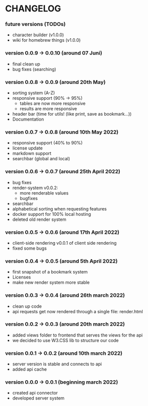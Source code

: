 # CHANGELOG
### future versions (TODOs)   
- character builder (v1.0.0)
- wiki for homebrew things (v1.0.0)

### version 0.0.9 -> 0.0.10 (around 07 Juni)
- final clean up
- bug fixes (searching)

### version 0.0.8 -> 0.0.9 (around 20th May)
- sorting system (A-Z)
- responsive support (90% -> 95%)
  - tables are now more responsive
  - results are more responsive
- header bar (time for utils! (like print, save as bookmark...))
- Documentation

### version 0.0.7 -> 0.0.8 (around 10th May 2022)
- responsive support (40% to 90%)
- license update
- markdown support
- searchbar (global and local)

### version 0.0.6 -> 0.0.7 (around 25th April 2022)
- bug fixes
- render-system v0.0.2:
    - more renderable values
    - bugfixes
- searchbar
- alphabetical sorting when requesting features
- docker support for 100% local hosting
- deleted old render system

### version 0.0.5 -> 0.0.6 (around 17th April 2022)
- client-side rendering v0.0.1 of client side rendering
- fixed some bugs

### version 0.0.4 -> 0.0.5 (around 5th April 2022)
- first snapshot of a bookmark system
- Licenses
- make new render system more stable

### version 0.0.3 -> 0.0.4 (around 26th march 2022)
- clean up code
- api requests get now rendered through a single file: render.html

### version 0.0.2 -> 0.0.3 (around 20th march 2022)
- added views folder to frontend that serves the views for the api
- we decided to use W3.CSS lib to structure our code

### version 0.0.1 -> 0.0.2 (around 10th march 2022)
- server version is stable and connects to api
- added api cache

### version 0.0.0 -> 0.0.1 (beginning march 2022)
- created api connector
- developed server system
